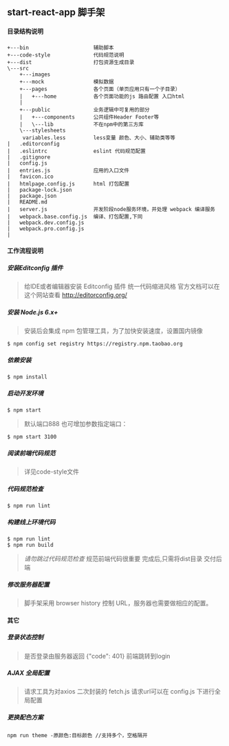 ## start-react-app 脚手架  
#### 目录结构说明
```
+---bin                     辅助脚本
+---code-style              代码规范说明
+---dist                    打包资源生成目录
\---src
    +---images
    +---mock                模拟数据
    +---pages               各个页面（单页应用只有一个子目录）
    |   +---home            各个页面功能的js 路由配置 入口html
    |
    +---public              业务逻辑中可复用的部分
    |   +---components      公共组件Header Footer等
    |   \---lib             不在npm中的第三方库
    \---stylesheets
     variables.less         less变量 颜色、大小、辅助类等等
|   .editorconfig
|   .eslintrc               eslint 代码规范配置
|   .gitignore
|   config.js
|   entries.js              应用的入口文件
|   favicon.ico
|   htmlpage.config.js      html 打包配置
|   package-lock.json
|   package.json
|   README.md
|   server.js               开发阶段node服务环境，并处理 webpack 编译服务
|   webpack.base.config.js  编译、打包配置,下同
|   webpack.dev.config.js
|   webpack.pro.config.js
|
```
#### 工作流程说明
##### 安装Editconfig 插件
>给IDE或者编辑器安装 Editconfig 插件 统一代码缩进风格 官方文档可以在这个网站查看 http://editorconfig.org/
##### 安装 Node.js 6.x+
>安装后会集成 npm 包管理工具，为了加快安装速度，设置国内镜像
```
$ npm config set registry https://registry.npm.taobao.org
```
##### 依赖安装
```
$ npm install
```
##### 启动开发环境
```
$ npm start
```
>默认端口888 也可增加参数指定端口：
```
$ npm start 3100
```
##### 阅读前端代码规范
>详见code-style文件
##### 代码规范检查
```
$ npm run lint
```
##### 构建线上环境代码

```
$ npm run lint
$ npm run build
```
>*请勿跳过代码规范检查*  规范前端代码很重要
>完成后,只需将dist目录 交付后端
##### 修改服务器配置
>脚手架采用 browser history 控制 URL，服务器也需要做相应的配置。
#### 其它
##### 登录状态控制
>是否登录由服务器返回 {"code": 401} 前端跳转到login
##### AJAX 全局配置
>请求工具为对axios 二次封装的 fetch.js 请求url可以在 config.js 下进行全局配置
##### 更换配色方案
```
npm run theme -原颜色:目标颜色 //支持多个，空格隔开
```

